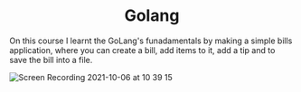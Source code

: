 <h1 align="center">Golang</h1>

On this course I learnt the GoLang's funadamentals by making a simple bills application, where you can create a bill, add items to it, add a tip and to save the bill into a file.

![Screen Recording 2021-10-06 at 10 39 15](https://user-images.githubusercontent.com/82840886/136239778-b7b98f6a-f222-49a5-bcf7-ad49721258f2.gif)
